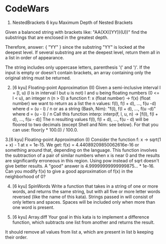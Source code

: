 # CodeWars

1. NestedBrackets   6 kyu 
Maximum Depth of Nested Brackets


Given a balanced string with brackets like: "AA(XX((YY))(U))" find the substrings that are enclosed in the greatest depth.

Therefore, answer: { "YY" } since the substring "YY" is locked at the deepest level.
If several substring are at the deepest level, return them all in a list in order of appearance.

The string includes only uppercase letters, parenthesis '(' and ')'.
If the input is empty or doesn't contain brackets, an array containing only the original string must be returned.

2. [6 kyu] Floating-point Approximation (II)
Given
a semi-inclusive interval I = [l, u) (l is in interval I but u is not) l and u being floating numbers (0 <= l < u),
an integer n (n > 0)
a function f: x (float number) -> f(x) (float number)
we want to return as a list the n values:
f(l), f(l + d), ..., f(u -d) where d = (u - l) / n
or as a string (Bash, Nim):
"f(l), f(l + d), ..., f(u -d)" where d = (u - l) / n
Call this function interp:
interp(f, l, u, n) -> [f(l), f(l + d), ..., f(u - d)]
The n resulting values f(l), f(l + d), ..., f(u - d) will be floored to two decimals (except Shell and Nim: see below).
For that you can use: floor(y * 100.0) / 100.0.

3.[6 kyu] Floating-point Approximation (I)
Consider the function
f: x -> sqrt(1 + x) - 1 at x = 1e-15.
We get: f(x) = 4.44089209850062616e-16
or something around that, depending on the language.
This function involves the subtraction of a pair of similar numbers when x is near 0 and the results are significantly erroneous in this region. Using pow instead of sqrt doesn't give better results.
A "good" answer is 4.99999999999999875... * 1e-16.
Can you modify f(x) to give a good approximation of f(x) in the neighborhood of 0?

4. [6 kyu] SpinWords Write a function that takes in a string of one or more words, and returns the same string, but with all five or more letter words reversed (like the name of this kata).
 Strings passed in will consist of only letters and spaces.
 Spaces will be included only when more than one word is present.
    
5. [6 kyu] Array.diff
Your goal in this kata is to implement a difference function, which subtracts one list from another and returns the result.

It should remove all values from list a, which are present in list b keeping their order.